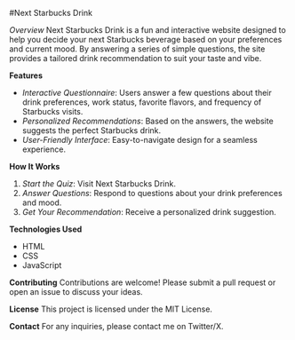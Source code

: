 #Next Starbucks Drink

*Overview*
Next Starbucks Drink is a fun and interactive website designed to help you decide your next Starbucks beverage based on your preferences and current mood. By answering a series of simple questions, the site provides a tailored drink recommendation to suit your taste and vibe.

**Features**
- *Interactive Questionnaire*: Users answer a few questions about their drink preferences, work status, favorite flavors, and frequency of Starbucks visits.
- *Personalized Recommendations*: Based on the answers, the website suggests the perfect Starbucks drink.
- *User-Friendly Interface*: Easy-to-navigate design for a seamless experience.

**How It Works**
1. *Start the Quiz*: Visit Next Starbucks Drink. 
2. *Answer Questions*: Respond to questions about your drink preferences and mood.
3. *Get Your Recommendation*: Receive a personalized drink suggestion.

**Technologies Used**
- HTML
- CSS
- JavaScript
  
**Contributing**
Contributions are welcome! Please submit a pull request or open an issue to discuss your ideas.

**License**
This project is licensed under the MIT License.

**Contact**
For any inquiries, please contact me on Twitter/X.

